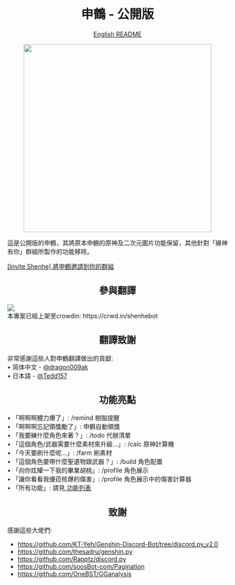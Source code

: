 <h1 align="center">申鶴 - 公開版</h1>

<p align="center">
<a href='https://github.com/seriaati/shenhe_bot/blob/public/en_README.md'> English README </a>
</p>

<p align="center">
<img src="https://i.imgur.com/bwWfOJH.png" width="430" height="430" />
</p>

<p align="left">
這是公開版的申鶴，其將原本申鶴的原神及二次元圖片功能保留，其他針對「緣神有你」群組所製作的功能移除。 <br>
</p>

<a href='https://discord.com/oauth2/authorize?client_id=1000045812522430626&permissions=137439333440&scope=bot%20applications.commands'> [Invite Shenhe] 將申鶴邀請到你的群組 </a>

<h2 align="center">參與翻譯</h2>
<a title="Crowdin" target="_blank" href="https://crowdin.com/project/shenhebot"><img src="https://badges.crowdin.net/shenhebot/localized.svg"></a> <br>
本專案已經上架至crowdin: https://crwd.in/shenhebot

<h2 align="center">翻譯致謝</h2>
<p align="left">
非常感謝這些人對申鶴翻譯做出的貢獻: <br>
 • 简体中文 - <a href='https://github.com/dragon009ak'> @dragon009ak </a> <br>
 • 日本語 - <a href='https://github.com/Tedd157'> @Tedd157 </a>
 
<h2 align="center">功能亮點</h2>
<p align="left">
 • 「啊啊啊體力爆了」: /remind 樹脂提醒<br>
 • 「啊啊啊忘記領獎勵了」: 申鶴自動領獎<br>
 • 「我要練什麼角色來著？」: /todo 代辦清單<br>
 • 「這個角色/武器需要什麼素材來升級…」: /calc 原神計算機<br>
 • 「今天要刷什麼呢…」: /farm 刷素材<br>
 • 「這個角色要帶什麼聖遺物跟武器？」: /build 角色配置<br>
 • 「向你炫耀一下我的畢業胡桃」: /profile 角色展示<br>
 • 「讓你看看我優菈核爆的傷害」: /profile 角色展示中的傷害計算器<br>
 • 「所有功能」: 請見<a href='https://github.com/seriaati/shenhe_bot/blob/public/features.md'> 功能列表 </a>
 </p>

<h2 align="center">致謝</h2> 

感謝這些大佬們: 

- https://github.com/KT-Yeh/Genshin-Discord-Bot/tree/discord.py_v2.0
- https://github.com/thesadru/genshin.py
- https://github.com/Rapptz/discord.py
- https://github.com/soosBot-com/Pagination
- https://github.com/OneBST/GGanalysis
